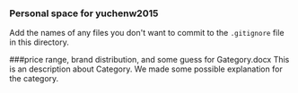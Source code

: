 ### Personal space for yuchenw2015

Add the names of any files you don't want to commit to the ```.gitignore``` file in this directory.

###price range, brand distribution, and some guess for Gategory.docx
This is an description about Category. We made some possible explanation for the category.
